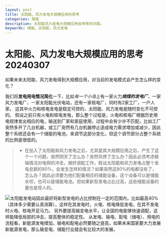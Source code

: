 ```yaml
---
layout: post
title: 太阳能、风力发电大规模应用的思考
categories: 随笔
description: 太阳能风力发电大规模应用会带来的问题。
keywords: 储能，太阳能，风力发电
---
```




# **太阳能、风力发电**大规模应用的思考20240307
如果未来太阳能、风力发电得到大规模应用，对当前的发电模式会产生怎么样的变化？

我们将**发电用电情况简化**一下，比如*有一个小岛*上有一家火力***烧煤的发电厂***，一家风力发电厂，一家太阳能光伏电站，还有一家核电厂，同时有2家工厂，一户人家。
这其中火力和核电发电是稳定可控的，太阳能、风力发电是随时变化不可控的。
假设之前只有火电和核电发电，那么整个过程是，火电和核电厂根据历史用电规律发出相应的电，输送到厂家和家庭使用，过程中会有少许不匹配，比如工厂突然多开了几台机器，或工厂突然有几台机器停止造成电力需求增加或减少，因此整个系统还会有一个储能的电池，来调节这部分变化，但这个调节部分占整个系统的比例是很低的。
> - 在加入了太阳能和风力发电之后，尤其是其大规模应用之后，产生了这个一个问题，突然阴天了怎么办？突然风停了怎么办？因此必须考虑极端情况对电网的冲击，做好调配工作。假设太阳能和风力发电占整个发电总额的80%，会发生怎样的情况？如果突然这80%的电都没有了，怎么办？因此必须要为他们配备相应的储能设备，这个设备可以是储能水坝，也可以是储能电池。但如果新型发电占比过高，这些储能设备的量也是惊人的。

![太阳能发电站](https://pic2.zhimg.com/v2-c67d96c661a02f71d5b8e85964a31011_r.jpg)因此最好将新型发电的占比控制在一定的范围内，比如最高40%（具体多少需要认真测算），这样在其发电时，火电、核电降低发电，在其不发电时火电、核电开足马力。
另外要提高输变电水平，让全国的电能够快速调配，这样能降低局部的冲击，提高整体的稳定性。
从发电、输电、配电（储电）、用电的流程看，新能源发电增加，输电和配电必然要随之提高，如果未来国家要大力发展新能源发电，那么输变电、储能行业就会有比较大的发展。
